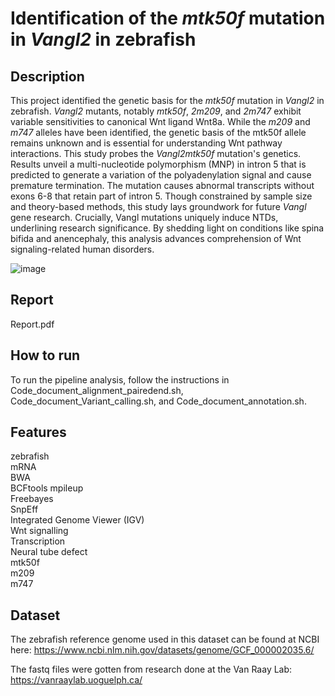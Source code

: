 # Identification of the *mtk50f* mutation in *Vangl2* in zebrafish

## Description
This project identified the genetic basis for the *mtk50f* mutation in *Vangl2* in zebrafish. *Vangl2* mutants, notably *mtk50f*, *2m209*, and *2m747* exhibit variable sensitivities to canonical Wnt ligand Wnt8a. While the *m209* and *m747* alleles have been identified, the genetic basis of the mtk50f allele remains unknown and is essential for understanding Wnt pathway interactions. This study probes the *Vangl2mtk50f* mutation's genetics. Results unveil a multi-nucleotide polymorphism (MNP) in intron 5 that is predicted to generate a variation of the polyadenylation signal and cause premature termination. The mutation causes abnormal transcripts without exons 6-8 that retain part of intron 5. Though constrained by sample size and theory-based methods, this study lays groundwork for future *Vangl* gene research. Crucially, Vangl mutations uniquely induce NTDs, underlining research significance. By shedding light on conditions like spina bifida and anencephaly, this analysis advances comprehension of Wnt signaling-related human disorders.

![image](https://github.com/odumosuo/zebrafish_mutation/assets/111093025/74938886-d0df-40a7-8ec0-fac15cd9ca86)

## Report
Report.pdf

## How to run
To run the pipeline analysis, follow the instructions in Code_document_alignment_pairedend.sh, Code_document_Variant_calling.sh, and Code_document_annotation.sh.

## Features
zebrafish  
mRNA   
BWA  
BCFtools mpileup  
Freebayes  
SnpEff  
Integrated Genome Viewer (IGV)  
Wnt signalling  
Transcription  
Neural tube defect  
mtk50f  
m209  
m747 

## Dataset 
The zebrafish reference genome used in this dataset can be found at NCBI here: https://www.ncbi.nlm.nih.gov/datasets/genome/GCF_000002035.6/

The fastq files were gotten from research done at the Van Raay Lab: https://vanraaylab.uoguelph.ca/
